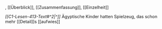 , [[Überblick]], [[Zusammenfassung]], [[Einzelheit]]

*[[C1-Lesen-413-Text#^2|^]]* Ägyptische Kinder hatten Spielzeug, das schon mehr [[Detail]]s [[aufwies]]
